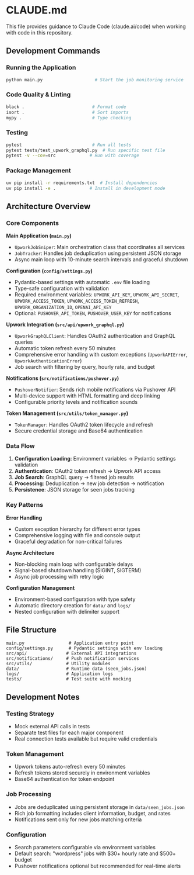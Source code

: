 # CLAUDE.md

This file provides guidance to Claude Code (claude.ai/code) when working with code in this repository.

## Development Commands

### Running the Application
```bash
python main.py                    # Start the job monitoring service
```

### Code Quality & Linting
```bash
black .                          # Format code
isort .                          # Sort imports
mypy .                           # Type checking
```

### Testing
```bash
pytest                           # Run all tests
pytest tests/test_upwork_graphql.py  # Run specific test file
pytest -v --cov=src             # Run with coverage
```

### Package Management
```bash
uv pip install -r requirements.txt  # Install dependencies
uv pip install -e .             # Install in development mode
```

## Architecture Overview

### Core Components

**Main Application (`main.py`)**
- `UpworkJobSniper`: Main orchestration class that coordinates all services
- `JobTracker`: Handles job deduplication using persistent JSON storage
- Async main loop with 10-minute search intervals and graceful shutdown

**Configuration (`config/settings.py`)**
- Pydantic-based settings with automatic `.env` file loading
- Type-safe configuration with validation
- Required environment variables: `UPWORK_API_KEY`, `UPWORK_API_SECRET`, `UPWORK_ACCESS_TOKEN`, `UPWORK_ACCESS_TOKEN_REFRESH`, `UPWORK_ORGANIZATION_ID`, `OPENAI_API_KEY`
- Optional: `PUSHOVER_API_TOKEN`, `PUSHOVER_USER_KEY` for notifications

**Upwork Integration (`src/api/upwork_graphql.py`)**
- `UpworkGraphQLClient`: Handles OAuth2 authentication and GraphQL queries
- Automatic token refresh every 50 minutes
- Comprehensive error handling with custom exceptions (`UpworkAPIError`, `UpworkAuthenticationError`)
- Job search with filtering by query, hourly rate, and budget

**Notifications (`src/notifications/pushover.py`)**
- `PushoverNotifier`: Sends rich mobile notifications via Pushover API
- Multi-device support with HTML formatting and deep linking
- Configurable priority levels and notification sounds

**Token Management (`src/utils/token_manager.py`)**
- `TokenManager`: Handles OAuth2 token lifecycle and refresh
- Secure credential storage and Base64 authentication

### Data Flow

1. **Configuration Loading**: Environment variables → Pydantic settings validation
2. **Authentication**: OAuth2 token refresh → Upwork API access
3. **Job Search**: GraphQL query → filtered job results
4. **Processing**: Deduplication → new job detection → notification
5. **Persistence**: JSON storage for seen jobs tracking

### Key Patterns

**Error Handling**
- Custom exception hierarchy for different error types
- Comprehensive logging with file and console output
- Graceful degradation for non-critical failures

**Async Architecture**
- Non-blocking main loop with configurable delays
- Signal-based shutdown handling (SIGINT, SIGTERM)
- Async job processing with retry logic

**Configuration Management**
- Environment-based configuration with type safety
- Automatic directory creation for `data/` and `logs/`
- Nested configuration with delimiter support

## File Structure

```
main.py                 # Application entry point
config/settings.py      # Pydantic settings with env loading
src/api/               # External API integrations
src/notifications/     # Push notification services  
src/utils/             # Utility modules
data/                  # Runtime data (seen_jobs.json)
logs/                  # Application logs
tests/                 # Test suite with mocking
```

## Development Notes

### Testing Strategy
- Mock external API calls in tests
- Separate test files for each major component
- Real connection tests available but require valid credentials

### Token Management
- Upwork tokens auto-refresh every 50 minutes
- Refresh tokens stored securely in environment variables
- Base64 authentication for token endpoint

### Job Processing
- Jobs are deduplicated using persistent storage in `data/seen_jobs.json`
- Rich job formatting includes client information, budget, and rates
- Notifications sent only for new jobs matching criteria

### Configuration
- Search parameters configurable via environment variables
- Default search: "wordpress" jobs with $30+ hourly rate and $500+ budget
- Pushover notifications optional but recommended for real-time alerts